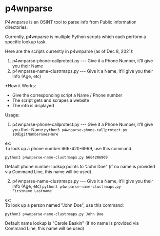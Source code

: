 # p4wnparse

P4wnparse is an OSINT tool to parse info from Public information directories.

Currently, p4wnparse is multiple Python scripts which each perform a specific lookup task.

Here are the scripts currently in p4wnparse (as of Dec 8, 2021):

1) p4wnparse-phone-callprotect.py --- Give it a Phone Number, it'll give you their Name
2) p4wnparse-name-clustrmaps.py --- Give it a Name, it'll give you their Info (Age, etc)

*How it Works:
- Give the corresponding script a Name / Phone number
- The script gets and scrapes a website
- The info is displayed

Usage:

1) p4wnparse-phone-callprotect.py --- Give it a Phone Number, it'll give you their Name
<code>python3 p4wnparse-phone-callprotect.py 10digitNumberGoesHere</code>

ex:  
To look up a phone number 666-420-6969, use this command:

<code>python3 p4wnparse-name-clustrmaps.py 6664206969</code>

Default phone number lookup points to "John Doe" (if no name is provided via Command Line, this name will be used)


2) p4wnparse-name-clustrmaps.py --- Give it a Name, it'll give you their Info (Age, etc)
<code>python3 p4wnparse-name-clustrmaps.py Firstname Lastname</code>

ex:  
To look up a person named "John Doe", use this command:

<code>python3 p4wnparse-name-clustrmaps.py John Doe</code>

Default name lookup is "Carole Baskin" (if no name is provided via Command Line, this name will be used) 
